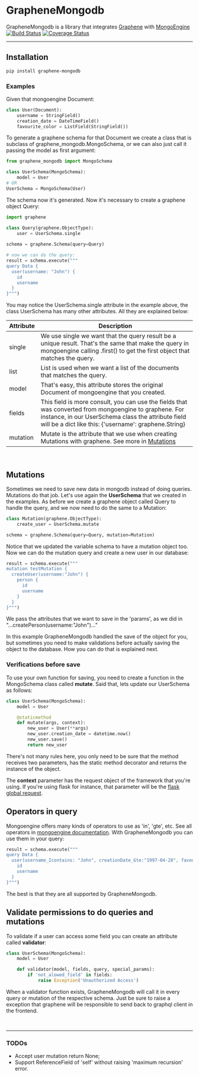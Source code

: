 # GrapheneMongodb

GrapheneMongodb is a library that integrates <a href="https://github.com/graphql-python/graphene/" target="_blank">Graphene</a> with <a target="_blank" href="https://github.com/MongoEngine/mongoengine">MongoEngine</a>
&nbsp; [![Build Status](https://travis-ci.org/joaovitorsilvestre/graphene-mongo.svg?branch=master)](https://travis-ci.org/joaovitorsilvestre/graphene-mongo)
[![Coverage Status](https://coveralls.io/repos/github/joaovitorsilvestre/graphene-mongo/badge.svg?branch=master)](https://coveralls.io/github/joaovitorsilvestre/graphene-mongo?branch=master)
<hr>

## Installation
```bash
pip install graphene-mongodb
```

### Examples
Given that mongoengine Document:
```python
class User(Document):
    username = StringField()
    creation_date = DateTimeField()
    favourite_color = ListField(StringField())
```
To generate a graphene schema for that Document we create a class that is subclass of graphene_mongodb.MongoSchema, or we can also just call it passing the model as first argument:
```python
from graphene_mongodb import MongoSchema

class UserSchema(MongoSchema):
    model = User
# OR
UserSchema = MongoSchema(User)
```
The schema now it's generated. Now it's necessary to create a graphene object Query:
```python
import graphene

class Query(graphene.ObjectType):
    user = UserSchema.single
    
schema = graphene.Schema(query=Query)

# now we can do the query:
result = schema.execute("""
query Data {
  user(username: "John") {
    id
    username
  }
}""")
```

You may notice the UserSchema.single attribute in the example above, the class UserSchema has many other attributes. All they are explained below:

| Attribute  | Description |
| ------------- | ------------- |
|  single  |  We use single we want that the query result be a unique result. That's the same that make the query in mongoengine calling .first() to get the first object that matches the query.  |
| list  | List is used when we want a list of the documents that matches the query. |
| model  | That's easy, this attribute stores the original Document of mongoengine that you created. |
| fields |  This field is more consult, you can use the fields that was converted from mongoengine to graphene. For instance, in our UserSchema class the attribute field will be a dict like this: {'username': graphene.String}|
| mutation | Mutate is the attribute that we use when creating Mutations with graphene. See more in [Mutations](#mutations) |

<br>

## Mutations

Sometimes we need to save new data in mongodb instead of doing queries. Mutations do that job.
Let's use again the <b>UserSchema</b> that we created in the examples. As before we create a graphene object called Query to handle the query, and we now need to do the same to a Mutation:

```python
class Mutation(graphene.ObjectType):
    create_user = UserSchema.mutate

schema = graphene.Schema(query=Query, mutation=Mutation)
```
Notice that we updated the variable schema to have a mutation object too.
Now we can do the mutation query and create a new user in our database:
```python
result = schema.execute("""
mutation testMutation {
  createUser(username:"John") {
    person {
      id
      username
    }
  }
}""")
```

We pass the attributes that we want to save in the 'params', as we did in "...createPerson(username:"John")..."

In this example GrapheneMongodb handled the save of the object for you, but sometimes you need to make validations before actually saving the object to the database. How you can do that is explained next.

### Verifications before save
To use your own function for saving, you need to create a function in the MongoSchema class called <b>mutate</b>. Said that, lets update our UserSchema as follows:
```python
class UserSchema(MongoSchema):
    model = User

    @staticmethod
    def mutate(args, context):
    	new_user = User(**args)
        new_user.creation_date = datetime.now()
        new_user.save()
        return new_user
```

There's not many rules here, you only need to be sure that the method receives two parameters, has the static method decorator and returns the instance of the object.

The <b>context</b> parameter has the request object of the framework that you're using. If you're using flask for instance, that parameter will be the <a href="http://werkzeug.pocoo.org/docs/0.12/local/#werkzeug.local.LocalProxy" target="_blank">flask global request</a>.



## Operators in query

Mongoengine offers many kinds of operators to use as 'in', 'gte', etc. See all operators in <a target="_blank" href="http://docs.mongoengine.org/guide/querying.html#query-operators">mongoengine documentation</a>. With GrapheneMongodb you can use them in your query:
```python
result = schema.execute("""
query Data {
  user(username_Icontains: "John", creationDate_Gte:"1997-04-28", favouriteColor_In:["red"]) {
    id
    username
  }
}""")
```

The best is that they are all supported by GrapheneMongodb.


## Validate permissions to do queries and mutations
To validate if a user can access some field you can create an attribute called <b>validator</b>:
```python
class UserSchema(MongoSchema):
    model = User

    def validator(model, fields, query, special_params):
    	if 'not_alowed_field' in fields:
        	raise Exception('Unauthorized Access')
```

When a validator function exists, GrapheneMongodb will call it in every query or mutation of the respective schema.
Just be sure to raise a exception that graphene will be responsible to send back to graphql client in the frontend.

<br>
<hr>

### TODOs
* Accept user mutation return None;
* Support ReferenceField of 'self' without raising 'maximum recursion' error.
